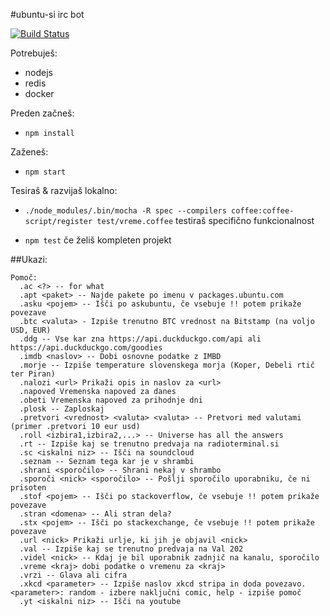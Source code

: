 #ubuntu-si irc bot

[![Build Status](https://travis-ci.org/ubuntu-si/ircbot.svg?branch=master)](https://travis-ci.org/ubuntu-si/ircbot)

Potrebuješ:

 - nodejs
 - redis
 - docker

Preden začneš:

 - ```npm install```

Zaženeš:

 - ```npm start```

Tesiraš & razvijaš lokalno:

  - ```./node_modules/.bin/mocha -R spec --compilers coffee:coffee-script/register test/vreme.coffee``` testiraš specifično funkcionalnost

  - ```npm test``` če želiš kompleten projekt

##Ukazi:

```
Pomoč:
  .ac <?> -- for what
  .apt <paket> -- Najde pakete po imenu v packages.ubuntu.com
  .asku <pojem> -- Išči po askubuntu, če vsebuje !! potem prikaže povezave
  .btc <valuta> - Izpiše trenutno BTC vrednost na Bitstamp (na voljo USD, EUR)
  .ddg -- Vse kar zna https://api.duckduckgo.com/api ali https://api.duckduckgo.com/goodies
  .imdb <naslov> -- Dobi osnovne podatke z IMBD
  .morje -- Izpiše temperature slovenskega morja (Koper, Debeli rtič ter Piran)
  .nalozi <url> Prikaži opis in naslov za <url>
  .napoved Vremenska napoved za danes
  .obeti Vremenska napoved za prihodnje dni
  .plosk -- Zaploskaj
  .pretvori <vrednost> <valuta> <valuta> -- Pretvori med valutami (primer .pretvori 10 eur usd)
  .roll <izbira1,izbira2,...> -- Universe has all the answers
  .rt -- Izpiše kaj se trenutno predvaja na radioterminal.si
  .sc <iskalni niz> -- Išči na soundcloud
  .seznam -- Seznam tega kar je v shrambi
  .shrani <sporočilo> -- Shrani nekaj v shrambo
  .sporoči <nick> <sporočilo> -- Pošlji sporočilo uporabniku, če ni prisoten
  .stof <pojem> -- Išči po stackoverflow, če vsebuje !! potem prikaže povezave
  .stran <domena> -- Ali stran dela?
  .stx <pojem> -- Išči po stackexchange, če vsebuje !! potem prikaže povezave
  .url <nick> Prikaži urlje, ki jih je objavil <nick>
  .val -- Izpiše kaj se trenutno predvaja na Val 202
  .videl <nick> -- Kdaj je bil uporabnik zadnjič na kanalu, sporočilo
  .vreme <kraj> dobi podatke o vremenu za <kraj>
  .vrzi -- Glava ali cifra
  .xkcd <parameter> -- Izpiše naslov xkcd stripa in doda povezavo. <parameter>: random - izbere naključni comic, help - izpiše pomoč 
  .yt <iskalni niz> -- Išči na youtube
```
